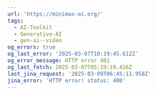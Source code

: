 ```yaml
---
url: 'https://minimax-ai.org/'
tags:
  - AI-Toolkit
  - Generative-AI
  - gen-ai--video
og_errors: true
og_last_error: '2025-03-07T10:19:45.612Z'
og_error_message: HTTP error 401
og_last_fetch: 2025-03-07T05:19:19.416Z
last_jina_request: '2025-03-09T06:45:11.958Z'
jina_error: 'HTTP error! status: 400'
---
```


